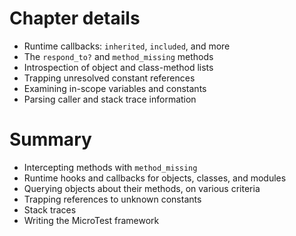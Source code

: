 # Chapter details

- Runtime callbacks: `inherited`, `included`, and more
- The `respond_to?` and `method_missing` methods
- Introspection of object and class-method lists
- Trapping unresolved constant references
- Examining in-scope variables and constants
- Parsing caller and stack trace information

# Summary

- Intercepting methods with `method_missing`
- Runtime hooks and callbacks for objects, classes, and modules
- Querying objects about their methods, on various criteria
- Trapping references to unknown constants
- Stack traces
- Writing the MicroTest framework
